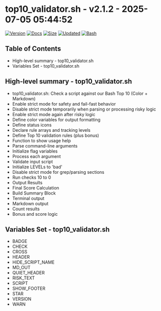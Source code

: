 # top10_validator.sh - v2.1.2 - 2025-07-05 05:44:52

[![Version](https://img.shields.io/badge/version-2.1.2-purple.svg)](./top10_validator.sh)
[![Docs](https://img.shields.io/badge/docs-generated-orange.svg)](./docs/top10_validator.md)
[![Size](https://img.shields.io/badge/size-13KB-yellow)](./top10_validator.sh)
[![Updated](https://img.shields.io/badge/updated-2025--07--05-blue)](./top10_validator.sh)
[![Bash](https://img.shields.io/badge/bash-5--2--21-red)](https://www.gnu.org/software/bash/)

## Table of Contents
- High-level summary - top10_validator.sh
- Variables Set - top10_validator.sh

## High-level summary - top10_validator.sh
- top10_validator.sh: Check a script against our Bash Top 10 (Color + Markdown)
- Enable strict mode for safety and fail-fast behavior
- Disable strict mode temporarily when parsing or processing risky logic
- Enable strict mode again after risky logic
- Define color variables for output formatting
- Define status icons
- Declare rule arrays and tracking levels
- Define Top 10 validation rules (plus bonus)
- Function to show usage help
- Parse command-line arguments
- Initialize flag variables
- Process each argument
- Validate input script
- Initialize LEVELs to 'bad'
- Disable strict mode for grep/parsing sections
- Run checks 10 to 0
- Output Results
- Final Score Calculation
- Build Summary Block
- Terminal output
- Markdown output
- Count results
- Bonus and score logic

## Variables Set - top10_validator.sh
- BADGE
- CHECK
- CROSS
- HEADER
- HIDE_SCRIPT_NAME
- MD_OUT
- QUIET_HEADER
- RISK_TEXT
- SCRIPT
- SHOW_FOOTER
- STAR
- VERSION
- WARN
